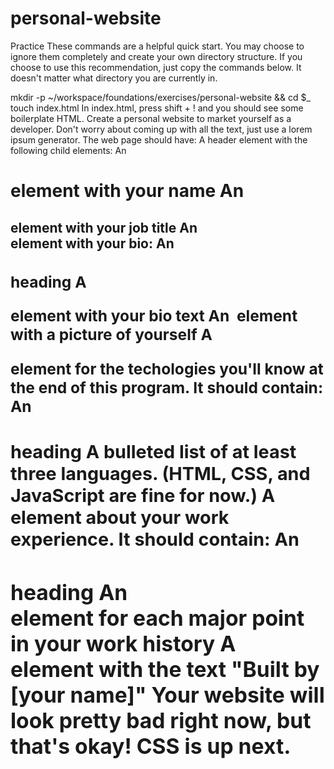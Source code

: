 # personal-website
Practice
These commands are a helpful quick start. You may choose to ignore them completely and create your own directory structure. If you choose to use this recommendation, just copy the commands below. It doesn't matter what directory you are currently in.

mkdir -p ~/workspace/foundations/exercises/personal-website && cd $_
touch index.html
In index.html, press shift + ! and you should see some boilerplate HTML.
Create a personal website to market yourself as a developer. Don't worry about coming up with all the text, just use a lorem ipsum generator. The web page should have:
A header element with the following child elements:
An <h1> element with your name
An <h2> element with your job title
An <aside> element with your bio:
An <h3> heading
A <p> element with your bio text
An <img> element with a picture of yourself
A <section> element for the techologies you'll know at the end of this program. It should contain:
An <h3> heading
A bulleted list of at least three languages. (HTML, CSS, and JavaScript are fine for now.)
A <section> element about your work experience. It should contain:
An <h3> heading
An <article> element for each major point in your work history
A <footer> element with the text "Built by [your name]"
Your website will look pretty bad right now, but that's okay! CSS is up next.
